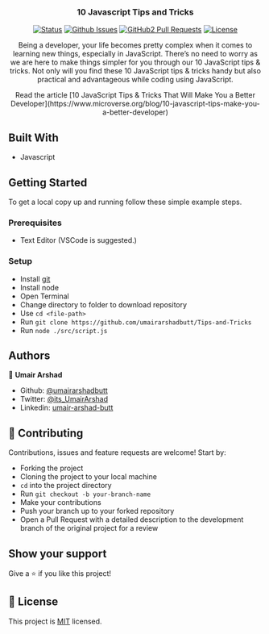 <h3 align="center">10 Javascript Tips and Tricks</h3>

<div align="center">

[![Status](https://img.shields.io/badge/status-active-success.svg)](https://github.com/umairarshadbutt/Tips-and-Tricks)
[![Github Issues](https://img.shields.io/badge/GitHub-Issues-orange)](https://github.com/umairarshadbutt/Tips-and-Tricks/issues)
[![GitHub2 Pull Requests](https://img.shields.io/badge/GitHub-Pull%20Requests-blue)](https://github.com/umairarshadbutt/Tips-and-Tricks/pulls)
[![License](https://img.shields.io/badge/license-MIT-blue.svg)](/LICENSE)

</div>
<p align="center">Being a developer, your life becomes pretty complex when it comes to learning new things, especially in JavaScript. There’s no need to worry as we are here to make things simpler for you through our 10 JavaScript tips & tricks. Not only will you find these 10 JavaScript tips & tricks handy but also practical and advantageous while coding using JavaScript.</p>
<p align="center">Read the article [10 JavaScript Tips & Tricks That Will Make You a Better Developer](https://www.microverse.org/blog/10-javascript-tips-make-you-a-better-developer)</p>

## Built With

- Javascript

## Getting Started

To get a local copy up and running follow these simple example steps.

### Prerequisites

- Text Editor (VSCode is suggested.)

### Setup

- Install [git](https://git-scm.com/downloads)
- Install node
- Open Terminal
- Change directory to folder to download repository
- Use `cd <file-path>`
- Run `git clone https://github.com/umairarshadbutt/Tips-and-Tricks`
- Run `node ./src/script.js`

## Authors

👤 **Umair Arshad**

- Github: [@umairarshadbutt](https://github.com/umairarshadbutt)
- Twitter: [@its_UmairArshad](https://twitter.com/its_UmairArshad)
- Linkedin: [umair-arshad-butt](https://www.linkedin.com/in/umair-arshad-butt/)

## 🤝 Contributing

Contributions, issues and feature requests are welcome! Start by:

- Forking the project
- Cloning the project to your local machine
- `cd` into the project directory
- Run `git checkout -b your-branch-name`
- Make your contributions
- Push your branch up to your forked repository
- Open a Pull Request with a detailed description to the development branch of the original project for a review

## Show your support

Give a ⭐️ if you like this project!

## 📝 License

This project is [MIT](LICENSE) licensed.
